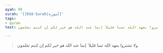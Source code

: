 ```yaml
---
ayah: 95
surah: '[[016-Surah|سورة]]'
tags:
- quran
text: ولا تشتروا بعهد الله ثمنا قليلا ۚ إنما عند الله هو خير لكم إن كنتم تعلمون

---
```

> ولا تشتروا بعهد الله ثمنا قليلا ۚ إنما عند الله هو خير لكم إن كنتم تعلمون
